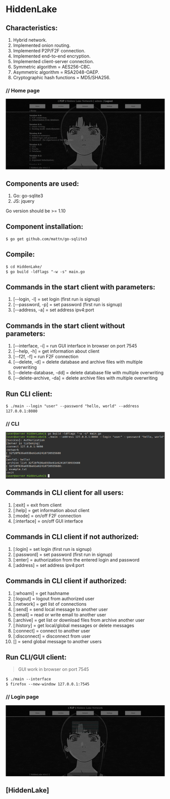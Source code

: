 # HiddenLake

## Characteristics:
1. Hybrid network.
2. Implemented onion routing.
3. Implemented P2P/F2F connection.
4. Implemented end-to-end encryption.
5. Implemented client-server connection.
6. Symmetric algorithm = AES256-CBC.
7. Asymmetric algorithm = RSA2048-OAEP.
8. Cryptographic hash functions = MD5/SHA256.

### // Home page
<img src="/images/HiddenLake_GUI_1.png" alt="GUI_1"/>

## Components are used:
1. Go: go-sqlite3
2. JS: jquery

Go version should be >= 1.10

## Component installation:
```
$ go get github.com/mattn/go-sqlite3
```

## Compile:
```
$ cd HiddenLake/
$ go build -ldflags "-w -s" main.go
```

## Commands in the start client with parameters:
1. [--login, -l] = set login (first run is signup)
2. [--password, -p] = set password (first run is signup)
3. [--address, -a] = set address ipv4:port

## Commands in the start client without parameters:
1. [--interface, -i] = run GUI interface in browser on port 7545
2. [--help, -h] = get information about client
3. [--f2f, -f] = run F2F connection
4. [--delete, -d] = delete database and archive files with multiple overwriting
4. [--delete-database, -dd] = delete database file with multiple overwriting
4. [--delete-archive, -da] = delete archive files with multiple overwriting

## Run CLI client:
```
$ ./main --login "user" --password "hello, world" --address 127.0.0.1:8080
```

### // CLI
<img src="/images/HiddenLake_CLI_1.png" alt="CLI_1"/>

## Commands in CLI client for all users:
1. [:exit] = exit from client
2. [:help] = get information about client
3. [:mode] = on/off F2F connection
4. [:interface] = on/off GUI interface

## Commands in CLI client if not authorized:
1. [:login] = set login (first run is signup)
2. [:password] = set password (first run in signup)
3. [:enter] = authorization from the entered login and password
4. [:address] = set address ipv4:port

## Commands in CLI client if authorized:
1.  [:whoami] = get hashname
2.  [:logout] = logout from authorized user
3.  [:network] = get list of connections
4.  [:send] = send local message to another user
5.  [:email] = read or write email to another user
6.  [:archive] = get list or download files from archive another user
7.  [:history] = get local/global messages or delete messages
8.  [:connect] = connect to another user
9.  [:disconnect] = disconnect from user
10. [] = send global message to another users

## Run CLI/GUI client:
> GUI work in browser on port 7545

```
$ ./main --interface
$ firefox --new-window 127.0.0.1:7545
```
### // Login page
<img src="/images/HiddenLake_GUI_9.png" alt="GUI_9"/>

## [HiddenLake]
